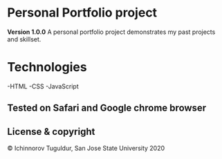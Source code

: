 # Personal Portfolio project

**Version 1.0.0**
A personal portfolio project demonstrates my past projects and skillset.

# Technologies

 -HTML
 -CSS
 -JavaScript
 
 Tested on Safari and Google chrome browser
----

## License & copyright

© Ichinnorov Tuguldur, San Jose State University 2020
